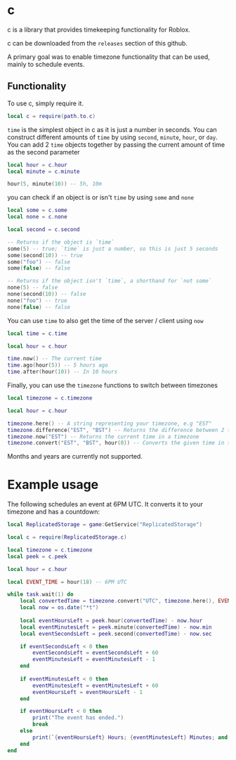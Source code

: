 # c

c is a library that provides timekeeping functionality for Roblox.

c can be downloaded from the `releases` section of this github.

A primary goal was to enable timezone functionality that can be used, mainly to schedule events.

## Functionality

To use c, simply require it.

```lua
local c = require(path.to.c)
```

`time` is the simplest object in c as it is just a number in seconds. You can construct different amounts of `time` by using `second`, `minute`, `hour`, or `day`. You can add 2 `time` objects together by passing the current amount of time as the second parameter

```lua
local hour = c.hour
local minute = c.minute

hour(5, minute(10)) -- 5h, 10m
```

you can check if an object is or isn't `time` by using `some` and `none`

```lua
local some = c.some
local none = c.none

local second = c.second

-- Returns if the object is `time`
some(5) -- true; `time` is just a number, so this is just 5 seconds
some(second(10)) -- true
some("foo") -- false
some(false) -- false

-- Returns if the object isn't `time`, a shorthand for `not some`
none(5) -- false
none(second(10)) -- false
none("foo") -- true
none(false) -- false

```

You can use `time` to also get the time of the server / client using `now`

```lua
local time = c.time

local hour = c.hour

time.now() -- The current time
time.ago(hour(5)) -- 5 hours ago
time.after(hour(10)) -- In 10 hours
```

Finally, you can use the `timezone` functions to switch between timezones

```lua
local timezone = c.timezone

local hour = c.hour

timezone.here() -- A string representing your timezone, e.g "EST"
timezone.difference("EST", "BST") -- Returns the difference between 2 timezones; E.x -6, as EST is 6 hours behind BST
timezone.now("EST") -- Returns the current time in a timezone
timezone.convert("EST", "BST", hour(0)) -- Converts the given time in timezone A to timezone B. In this example, as EST is 6 hours behind BST, it would be 6 hours
```

Months and years are currently not supported.

# Example usage

The following schedules an event at 6PM UTC. It converts it to your timezone and has a countdown:

```lua
local ReplicatedStorage = game:GetService("ReplicatedStorage")

local c = require(ReplicatedStorage.c)

local timezone = c.timezone
local peek = c.peek

local hour = c.hour

local EVENT_TIME = hour(18) -- 6PM UTC

while task.wait(1) do
	local convertedTime = timezone.convert("UTC", timezone.here(), EVENT_TIME)
	local now = os.date("*t")
	
	local eventHoursLeft = peek.hour(convertedTime) - now.hour
	local eventMinutesLeft = peek.minute(convertedTime) - now.min
	local eventSecondsLeft = peek.second(convertedTime) - now.sec

	if eventSecondsLeft < 0 then
		eventSecondsLeft = eventSecondsLeft + 60
		eventMinutesLeft = eventMinutesLeft - 1
	end
	
	if eventMinutesLeft < 0 then
		eventMinutesLeft = eventMinutesLeft + 60
		eventHoursLeft = eventHoursLeft - 1
	end

	if eventHoursLeft < 0 then
		print("The event has ended.")
		break
	else
		print(`{eventHoursLeft} Hours; {eventMinutesLeft} Minutes; and {eventSecondsLeft} Seconds;`)
	end
end
```

